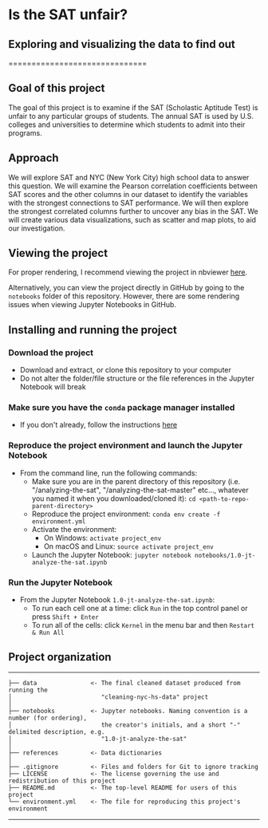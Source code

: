 # Is the SAT unfair? 

## Exploring and visualizing the data to find out
==============================  

## Goal of this project
The goal of this project is to examine if the SAT (Scholastic Aptitude Test) is unfair to any particular groups of students.  The annual SAT is used by U.S. colleges and universities to determine which students to admit into their programs.  

## Approach
We will explore SAT and NYC (New York City) high school data to answer this question. We will examine the Pearson correlation coefficients between SAT scores and the other columns in our dataset to identify the variables with the strongest connections to SAT performance. We will then explore the strongest correlated columns further to uncover any bias in the SAT. We will create various data visualizations, such as scatter and map plots, to aid our investigation.  

## Viewing the project  
For proper rendering, I recommend viewing the project in nbviewer [here](https://nbviewer.jupyter.org/github/JustinToribio/analyzing-the-sat/blob/master/notebooks/1.0-jt-analyze-the-sat.ipynb).  

Alternatively, you can view the project directly in GitHub by going to the `notebooks` folder of this repository.  However, there are some rendering issues when viewing Jupyter Notebooks in GitHub.  

## Installing and running the project  

### Download the project  
* Download and extract, or clone this repository to your computer  
* Do not alter the folder/file structure or the file references in the Jupyter Notebook will break

### Make sure you have the `conda` package manager installed  
* If you don't already, follow the instructions [here](https://conda.io/docs/user-guide/install/index.html)

### Reproduce the project environment and launch the Jupyter Notebook
* From the command line, run the following commands:    
    * Make sure you are in the parent directory of this repository (i.e. "/analyzing-the-sat", "/analyzing-the-sat-master" etc..., whatever you named it when you downloaded/cloned it): `cd <path-to-repo-parent-directory>`  
    * Reproduce the project environment: `conda env create -f environment.yml`  
    * Activate the environment:  
        * On Windows: `activate project_env`  
        * On macOS and Linux: `source activate project_env`  
    * Launch the Jupyter Notebook: `jupyter notebook notebooks/1.0-jt-analyze-the-sat.ipynb`

### Run the Jupyter Notebook
* From the Jupyter Notebook `1.0-jt-analyze-the-sat.ipynb`:  
    * To run each cell one at a time: click `Run` in the top control panel or press `Shift + Enter`
    * To run all of the cells: click `Kernel` in the menu bar and then `Restart & Run All`

## Project organization
------------

    ├── data               <- The final cleaned dataset produced from running the
    │                         "cleaning-nyc-hs-data" project      
    │
    ├── notebooks          <- Jupyter notebooks. Naming convention is a number (for ordering),
    │                         the creator's initials, and a short "-" delimited description, e.g.
    │                         "1.0-jt-analyze-the-sat"
    │
    ├── references         <- Data dictionaries
    │
    ├── .gitignore         <- Files and folders for Git to ignore tracking
    ├── LICENSE            <- The license governing the use and redistribution of this project
    ├── README.md          <- The top-level README for users of this project  
    └── environment.yml    <- The file for reproducing this project's environment


--------